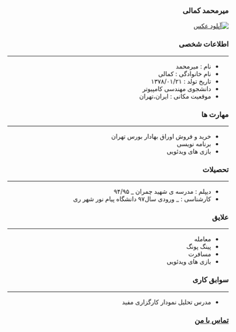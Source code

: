 <style type="text/css">
body{
 direction:rtl;
}
</style>
### میرمحمد کمالی
<a href="https://uupload.ir/view/bw2q_۲۰۱۸۰۴۰۲_۱۹۲۴۵۰.jpg" target="_blank"><img src="https://uupload.ir/files/bw2q_۲۰۱۸۰۴۰۲_۱۹۲۴۵۰_thumb.jpg" border="0" alt="آپلود عکس" /></a>

### اطلاعات شخصی

---
+ نام : میرمحمد
+ نام خانوادگی : کمالی
+ تاریخ تولد : ۱۳۷۸/۰۱/۲۱
+ دانشجوی مهندسی کامپیوتر
+ موقعیت مکانی : ایران،تهران


### مهارت ها

---
+ خرید و فروش اوراق بهادار بورس تهران
+ برنامه نویسی
+ بازی های ویدئویی

### تحصیلات

---
+ دیپلم : مدرسه ی شهید چمران
_ ۹۴/۹۵
+ کارشناسی : 
_ ورودی سال۹۷ دانشگاه پیام نور شهر ری 

### علایق

---
+ معامله
+ پینگ پونگ
+ مسافرت
+ بازی های ویدئویی

### سوابق کاری

---
+ مدرس تحلیل نمودار کارگزاری مفید

### [تماس با من](https://web.telegram.org/#/im?p=@M7M_K)


